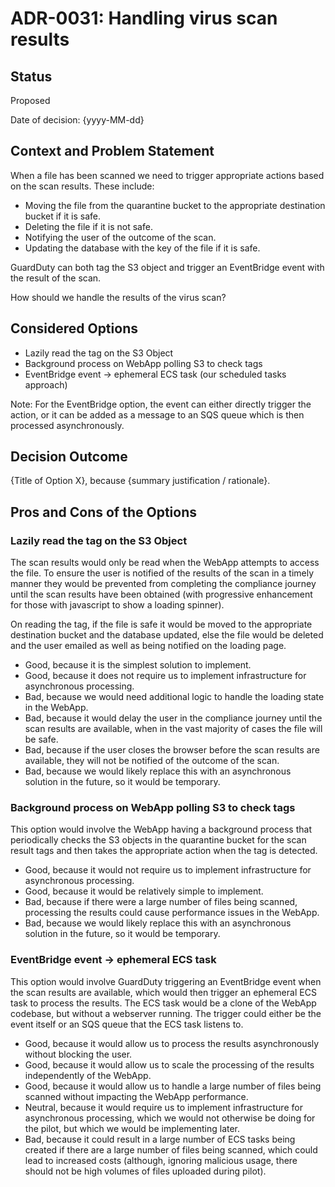 # ADR-0031: Handling virus scan results

## Status

Proposed

Date of decision: {yyyy-MM-dd}

## Context and Problem Statement

When a file has been scanned we need to trigger appropriate actions based on the scan results. These include:

- Moving the file from the quarantine bucket to the appropriate destination bucket if it is safe.
- Deleting the file if it is not safe.
- Notifying the user of the outcome of the scan.
- Updating the database with the key of the file if it is safe.

GuardDuty can both tag the S3 object and trigger an EventBridge event with the result of the scan.

How should we handle the results of the virus scan?

## Considered Options

* Lazily read the tag on the S3 Object
* Background process on WebApp polling S3 to check tags
* EventBridge event -> ephemeral ECS task (our scheduled tasks approach)

Note: For the EventBridge option, the event can either directly trigger the action, or it can be added as a message to
an SQS queue which is then processed asynchronously.

## Decision Outcome

{Title of Option X}, because {summary justification / rationale}.

## Pros and Cons of the Options

### Lazily read the tag on the S3 Object

The scan results would only be read when the WebApp attempts to access the file. To ensure the user is notified of the
results of the scan in a timely manner they would be prevented from completing the compliance journey until the scan
results have been obtained (with progressive enhancement for those with javascript to show a loading spinner).

On reading the tag, if the file is safe it would be moved to the appropriate destination bucket and the database
updated, else the file would be deleted and the user emailed as well as being notified on the loading page.

* Good, because it is the simplest solution to implement.
* Good, because it does not require us to implement infrastructure for asynchronous processing.
* Bad, because we would need additional logic to handle the loading state in the WebApp.
* Bad, because it would delay the user in the compliance journey until the scan results are available, when in the vast
  majority of cases the file will be safe.
* Bad, because if the user closes the browser before the scan results are available, they will not be notified of the
  outcome of the scan.
* Bad, because we would likely replace this with an asynchronous solution in the future, so it would be temporary.

### Background process on WebApp polling S3 to check tags

This option would involve the WebApp having a background process that periodically checks the S3 objects in the
quarantine bucket for the scan result tags and then takes the appropriate action when the tag is detected.

* Good, because it would not require us to implement infrastructure for asynchronous processing.
* Good, because it would be relatively simple to implement.
* Bad, because if there were a large number of files being scanned, processing the results could cause performance
  issues in the WebApp.
* Bad, because we would likely replace this with an asynchronous solution in the future, so it would be temporary.

### EventBridge event -> ephemeral ECS task

This option would involve GuardDuty triggering an EventBridge event when the scan results are available, which would
then trigger an ephemeral ECS task to process the results. The ECS task would be a clone of the WebApp codebase, but
without a webserver running. The trigger could either be the event itself or an SQS queue that the ECS task listens to.

* Good, because it would allow us to process the results asynchronously without blocking the user.
* Good, because it would allow us to scale the processing of the results independently of the WebApp.
* Good, because it would allow us to handle a large number of files being scanned without impacting the WebApp
  performance.
* Neutral, because it would require us to implement infrastructure for asynchronous processing, which we would not
  otherwise be doing for the pilot, but which we would be implementing later.
* Bad, because it could result in a large number of ECS tasks being created if there are a large number of files being
  scanned, which could lead to increased costs (although, ignoring malicious usage, there should not be high volumes of
  files uploaded during pilot).


